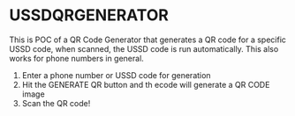 # USSDQRGENERATOR

This is POC of a QR Code Generator that generates a QR code for a specific USSD code, when scanned, the USSD code is run automatically. This also works for phone numbers in general.

1. Enter a phone number or USSD code for generation
2. Hit the GENERATE QR button and th ecode will generate a QR CODE image
3. Scan the QR code!
